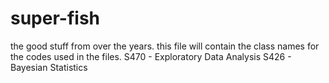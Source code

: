 # super-fish
the good stuff from over the years.
this file will contain the class names for the codes used in the files.
S470 - Exploratory Data Analysis
S426 - Bayesian Statistics
